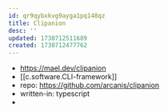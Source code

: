 ```yaml
---
id: qr9qybxkvg9ayga1pq148qz
title: Clipanion
desc: ''
updated: 1730712511689
created: 1730712477762
---
```


- https://mael.dev/clipanion
- [[c.software.CLI-framework]]
- repo: https://github.com/arcanis/clipanion
- written-in: typescript
- 